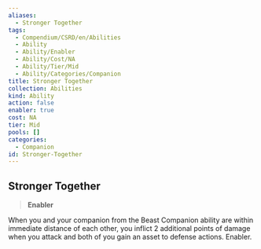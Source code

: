 ```yaml
---
aliases:
  - Stronger Together
tags:
  - Compendium/CSRD/en/Abilities
  - Ability
  - Ability/Enabler
  - Ability/Cost/NA
  - Ability/Tier/Mid
  - Ability/Categories/Companion
title: Stronger Together
collection: Abilities
kind: Ability
action: false
enabler: true
cost: NA
tier: Mid
pools: []
categories:
  - Companion
id: Stronger-Together
---
```

## Stronger Together    
>**Enabler**  
    
When you and your companion from the Beast Companion ability are within immediate distance of each other, you inflict 2 additional points of damage when you attack and both of you gain an asset to defense actions. Enabler.
